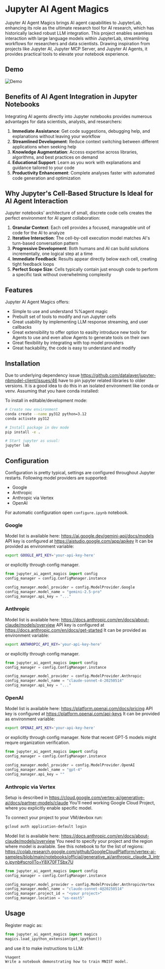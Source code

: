 # Jupyter AI Agent Magics

Jupyter AI Agent Magics brings AI agent capabilities to JupyterLab, enhancing its role as the ultimate research tool for AI research, which has historically lacked robust LLM integration. This project enables seamless interaction with large language models within JupyterLab, streamlining workflows for researchers and data scientists. Drawing inspiration from projects like Jupyter AI, Jupyter MCP Server, and Jupyter AI Agents, it provides practical tools to elevate your notebook experience.

## Demo

![Demo](resources/demo.gif)

## Benefits of AI Agent Integration in Jupyter Notebooks

Integrating AI agents directly into Jupyter notebooks provides numerous advantages for data scientists, analysts, and researchers:

1. **Immediate Assistance**: Get code suggestions, debugging help, and explanations without leaving your workflow
2. **Streamlined Development**: Reduce context switching between different applications when seeking help
3. **Knowledge Augmentation**: Access expertise across libraries, algorithms, and best practices on demand
4. **Educational Support**: Learn as you work with explanations and guidance tailored to your code
5. **Productivity Enhancement**: Complete analyses faster with automated code generation and optimization

## Why Jupyter's Cell-Based Structure Is Ideal for AI Agent Interaction

Jupyter notebooks' architecture of small, discrete code cells creates the perfect environment for AI agent collaboration:

1. **Granular Context**: Each cell provides a focused, manageable unit of code for the AI to analyze
2. **Iterative Interaction**: The cell-by-cell execution model matches AI's turn-based conversation pattern
3. **Progressive Development**: Both humans and AI can build solutions incrementally, one logical step at a time
4. **Immediate Feedback**: Results appear directly below each cell, creating tight feedback loops
5. **Perfect Scope Size**: Cells typically contain just enough code to perform a specific task without overwhelming complexity


## Features

Jupyter AI Agent Magics offers:
- Simple to use and understand %%agent magic
- Prebuilt set of tools to modify and run Jupyter cells
- Great usability by implementing LLM response streaming, and user callbacks
- Great extensibility to offer option to easilty introduce
new tools for Agents to use and even allow Agents to generate tools on their own
- Great flexibility by integrating with top model providers
- Great hackability, the code is easy to understand and modify


## Installation

Due to underlying dependency issue https://github.com/datalayer/jupyter-nbmodel-client/issues/46 
have to pin jupyter related libraries to older versions.
It is a good idea to do this in an isolated environment like conda or venv.
Assuming that you have conda installed:


To install in editable/development mode:

```bash
# Create new environment
conda create --name py312 python=3.12
conda activate py312

# Install package in dev mode
pip install -e .

# Start jupyter as usual:
jupyter lab
```

## Configuration

Configuration is pretty typical, settings are configured throughout Jupyter restarts.
Following model providers are supported:
- Google
- Anthropic
- Anthropic via Vertex
- OpenAI

For automatic configuration open `configure.ipynb` notebook.

### Google

Model list is available here: https://ai.google.dev/gemini-api/docs/models
API key is configured at https://aistudio.google.com/app/apikey
It can be provided as environment variable:

```sh
export GOOGLE_API_KEY='your-api-key-here'
```

or explicitly through config manager.

```python
from jupyter_ai_agent_magics import config
config_manager = config.ConfigManager.instance

config_manager.model_provider = config.ModelProvider.Google
config_manager.model_name = "gemini-2.5-pro"
config_manager.api_key = "..."
```

### Anthropic

Model list is available here: https://docs.anthropic.com/en/docs/about-claude/models/overview
API key is configured at https://docs.anthropic.com/en/docs/get-started
It can be provided as environment variable:

```sh
export ANTHROPIC_API_KEY='your-api-key-here'
```

or explicitly through config manager.

```python
from jupyter_ai_agent_magics import config
config_manager = config.ConfigManager.instance

config_manager.model_provider = config.ModelProvider.Anthropic
config_manager.model_name = "claude-sonnet-4-20250514"
config_manager.api_key = "..."
```

### OpenAI

Model list is available here: https://platform.openai.com/docs/pricing
API key is configured at https://platform.openai.com/api-keys
It can be provided as environment variable:

```sh
export OPENAI_API_KEY='your-api-key-here'
```

or explicitly through config manager.
Note that recent GPT-5 models might requre organization verification.

```python
from jupyter_ai_agent_magics import config
config_manager = config.ConfigManager.instance

config_manager.model_provider = config.ModelProvider.OpenAI
config_manager.model_name = "gpt-4"
config_manager.api_key = ""
```

### Anthropic via Vertex

Setup is described in https://cloud.google.com/vertex-ai/generative-ai/docs/partner-models/claude
You'll need working Google Cloud Project, where you explicitly enable specific model.

To connect your project to your VM/devbox run:

```sh
gcloud auth application-default login
```

Model list is available here: https://docs.anthropic.com/en/docs/about-claude/models/overview
You need to specify your project and the region where model is available.
See this notebook to for the list of regions: https://colab.research.google.com/github/GoogleCloudPlatform/vertex-ai-samples/blob/main/notebooks/official/generative_ai/anthropic_claude_3_intro.ipynb#scrollTo=Y8X70FTSbx7U

```python
from jupyter_ai_agent_magics import config
config_manager = config.ConfigManager.instance

config_manager.model_provider = config.ModelProvider.AnthropicVertex
config_manager.model_name = "claude-sonnet-4@20250514"
config_manager.project_id = "<your project>"
config_manager.location = "us-east5"
```

## Usage

Register magic as:

```python
from jupyter_ai_agent_magics import magics
magics.load_ipython_extension(get_ipython())
```

and use it to make instructions to LLM:

```
%%agent
Write a notebook demonstrating how to train MNIST model.
```


